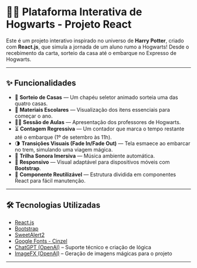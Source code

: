 # 🧙‍♂️ Plataforma Interativa de Hogwarts - Projeto React

Este é um projeto interativo inspirado no universo de **Harry Potter**, criado com **React.js**, que simula a jornada de um aluno rumo a Hogwarts! Desde o recebimento da carta, sorteio da casa até o embarque no Expresso de Hogwarts.

---



## ✨ Funcionalidades

- 🎩 **Sorteio de Casas** — Um chapéu seletor animado sorteia uma das quatro casas.
- 🧰 **Materiais Escolares** — Visualização dos itens essenciais para começar o ano.
- 🧑‍🏫 **Sessão de Aulas** — Apresentação dos professores de Hogwarts.
- ⏳ **Contagem Regressiva** — Um contador que marca o tempo restante até o embarque (1º de setembro às 11h).
- 🌗 **Transições Visuais (Fade In/Fade Out)** — Tela esmaece ao embarcar no trem, simulando uma viagem mágica.
- 🎵 **Trilha Sonora Imersiva** — Música ambiente automática.
- 📱 **Responsivo** — Visual adaptável para dispositivos móveis com **Bootstrap**.
- 🚀 **Componente Reutilizável** — Estrutura dividida em componentes React para fácil manutenção.

---

## 🛠️ Tecnologias Utilizadas

- [React.js](https://reactjs.org/)
- [Bootstrap](https://getbootstrap.com/)
- [SweetAlert2](https://sweetalert2.github.io/)
- [Google Fonts - Cinzel](https://fonts.google.com/specimen/Cinzel)
- [ChatGPT (OpenAI)](https://chat.openai.com/) – Suporte técnico e criação de lógica
- [ImageFX (OpenAI)](https://openai.com/imagefx) – Geração de imagens mágicas para o projeto

---
